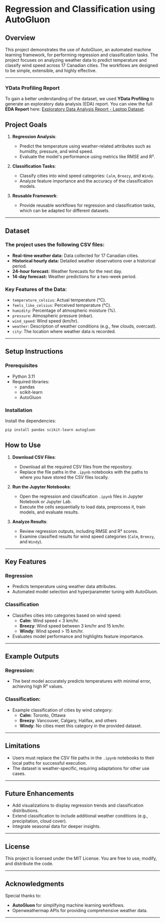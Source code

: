 # **Regression and Classification using AutoGluon**

## **Overview**
This project demonstrates the use of AutoGluon, an automated machine learning framework, for performing regression and classification tasks. The project focuses on analyzing weather data to predict temperature and classify wind speed across 17 Canadian cities. The workflows are designed to be simple, extensible, and highly effective.

---

### YData Profiling Report
To gain a better understanding of the dataset, we used **YData Profiling** to generate an exploratory data analysis (EDA) report. You can view the full **EDA Report** here: [Exploratory Data Analysis Report - Laptop Dataset](https://sandeepmondkar14.github.io/pages/combined_weather_report.html).

## **Project Goals**
1. **Regression Analysis**:
   - Predict the temperature using weather-related attributes such as humidity, pressure, and wind speed.
   - Evaluate the model's performance using metrics like RMSE and R².

2. **Classification Tasks**:
   - Classify cities into wind speed categories: `Calm`, `Breezy`, and `Windy`.
   - Analyze feature importance and the accuracy of the classification models.

3. **Reusable Framework**:
   - Provide reusable workflows for regression and classification tasks, which can be adapted for different datasets.

---

## **Dataset**
### The project uses the following CSV files:
- **Real-time weather data:** Data collected for 17 Canadian cities.
- **Historical hourly data:** Detailed weather observations over a historical period.
- **24-hour forecast:** Weather forecasts for the next day.
- **14-day forecast:** Weather predictions for a two-week period.

### Key Features of the Data:
- `temperature_celsius`: Actual temperature (°C).
- `feels_like_celsius`: Perceived temperature (°C).
- `humidity`: Percentage of atmospheric moisture (%).
- `pressure`: Atmospheric pressure (mbar).
- `wind_speed`: Wind speed (km/hr).
- `weather`: Description of weather conditions (e.g., few clouds, overcast).
- `city`: The location where weather data is recorded.

---

## **Setup Instructions**
### Prerequisites
- Python 3.11
- Required libraries:
  - pandas
  - scikit-learn
  - AutoGluon

### Installation
Install the dependencies:
   ```bash
   pip install pandas scikit-learn autogluon
   ```

## **How to Use**
1. **Download CSV Files**:
   - Download all the required CSV files from the repository.
   - Replace the file paths in the `.ipynb` notebooks with the paths to where you have stored the CSV files locally.

2. **Run the Jupyter Notebooks**:
   - Open the regression and classification `.ipynb` files in Jupyter Notebook or Jupyter Lab.
   - Execute the cells sequentially to load data, preprocess it, train models, and evaluate results.

3. **Analyze Results**:
   - Review regression outputs, including RMSE and R² scores.
   - Examine classified results for wind speed categories (`Calm`, `Breezy`, and `Windy`).

---

## **Key Features**
### **Regression**
- Predicts temperature using weather data attributes.
- Automated model selection and hyperparameter tuning with AutoGluon.

### **Classification**
- Classifies cities into categories based on wind speed:
  - **Calm**: Wind speed < 3 km/hr.
  - **Breezy**: Wind speed between 3 km/hr and 15 km/hr.
  - **Windy**: Wind speed > 15 km/hr.
- Evaluates model performance and highlights feature importance.

---

## **Example Outputs**
### Regression:
- The best model accurately predicts temperatures with minimal error, achieving high R² values.

### Classification:
- Example classification of cities by wind category:
  - **Calm**: Toronto, Ottawa
  - **Breezy**: Vancouver, Calgary, Halifax, and others
  - **Windy**: No cities meet this category in the provided dataset.

---

## **Limitations**
- Users must replace the CSV file paths in the `.ipynb` notebooks to their local paths for successful execution.
- The dataset is weather-specific, requiring adaptations for other use cases.

---

## **Future Enhancements**
- Add visualizations to display regression trends and classification distributions.
- Extend classification to include additional weather conditions (e.g., precipitation, cloud cover).
- Integrate seasonal data for deeper insights.

---

## **License**
This project is licensed under the MIT License. You are free to use, modify, and distribute the code.

---

## **Acknowledgments**
Special thanks to:
- **AutoGluon** for simplifying machine learning workflows.
- Openweathermap APIs for providing comprehensive weather data.

---
